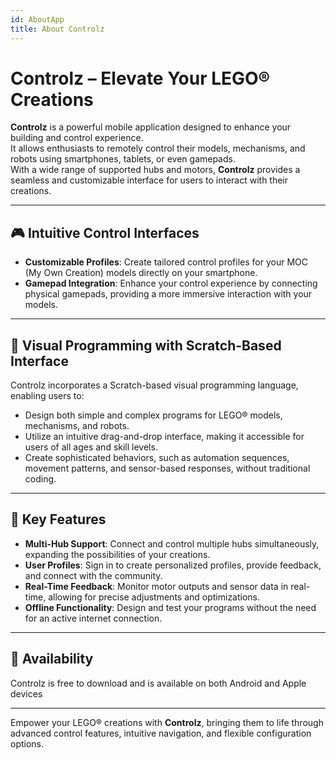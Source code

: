 ```yaml
---
id: AboutApp
title: About Controlz
---
```


# Controlz – Elevate Your LEGO® Creations

**Controlz** is a powerful mobile application designed to enhance your building and control experience.  
It allows enthusiasts to remotely control their models, mechanisms, and robots using smartphones, tablets, or even gamepads.  
With a wide range of supported hubs and motors, **Controlz** provides a seamless and customizable interface for users to interact with their creations.

---

## 🎮 Intuitive Control Interfaces

- **Customizable Profiles**: Create tailored control profiles for your MOC (My Own Creation) models directly on your smartphone.
- **Gamepad Integration**: Enhance your control experience by connecting physical gamepads, providing a more immersive interaction with your models.

---

## 🧱 Visual Programming with Scratch-Based Interface

Controlz incorporates a Scratch-based visual programming language, enabling users to:

- Design both simple and complex programs for LEGO® models, mechanisms, and robots.
- Utilize an intuitive drag-and-drop interface, making it accessible for users of all ages and skill levels.
- Create sophisticated behaviors, such as automation sequences, movement patterns, and sensor-based responses, without traditional coding.

---

## 🌟 Key Features

- **Multi-Hub Support**: Connect and control multiple hubs simultaneously, expanding the possibilities of your creations.
- **User Profiles**: Sign in to create personalized profiles, provide feedback, and connect with the community.
- **Real-Time Feedback**: Monitor motor outputs and sensor data in real-time, allowing for precise adjustments and optimizations.
- **Offline Functionality**: Design and test your programs without the need for an active internet connection.

---

## 📱 Availability

Controlz is free to download and is available on both Android and Apple devices

---

Empower your LEGO® creations with **Controlz**, bringing them to life through advanced control features, intuitive navigation, and flexible configuration options.

